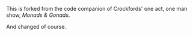 

This is forked from the code companion of
Crockfords' one act, one man show,
_Monads & Gonads_.

And changed of course.
